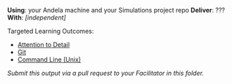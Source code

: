 **Using**: your Andela machine and your Simulations project repo
**Deliver**: ???
**With**: *[independent]*

Targeted Learning Outcomes:
- [Attention to Detail](https://github.com/andela/learningmap/tree/master/Phase-C/Entry-level%20Developer/Curriculum/04%20-%20Attention%20to%20Detail)
- [Git](https://github.com/andela/learningmap/tree/master/Phase-C/Entry-level%20Developer/Curriculum/43%20-%20Git)
- [Command Line (Unix)](https://github.com/andela/learningmap/tree/master/Phase-C/Entry-level%20Developer/Curriculum/42%20-%20Command%20Line%20(Unix))

*Submit this output via a pull request to your Facilitator in this folder.*